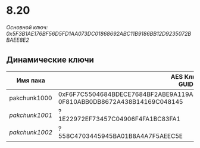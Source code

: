 # 8.20

###### Основной ключ: 0x5F3B1AE176BF56D5FD1AA073DC01868692ABC11B9186BB12D9235072BBAEE8E2

## Динамические ключи

| Имя пака         | AES Ключ<br/>GUID                                                                                            |
|--------------|---------------------------------------------------------------------------------------------------------|
| pakchunk1000 | 0xF6F7C5504684BDECE7684BF2ABE9A119A821DF0F7C7D1759E41A704203733338<br/>0F810ABB0DB8672A438B14169C048145 |
| *pakchunk1001* | ?<br/>1E22972EF73457C04906F4FA1BC83FA1                                                                |
| *pakchunk1002* | ?<br/>558C4703445945BA01B8A4A7F5AEEC5E                                                                |

